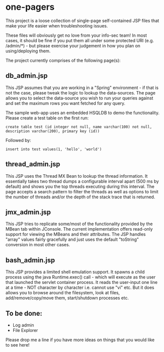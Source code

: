 one-pagers
==========

This project is a loose collection of single-page self-contained JSP files that make your life easier when troubleshooting issues. 

These files will obviously get no love from your info-sec team! In most cases, it should be fine if you put them all under some 
protected URI (e.g. /admin/\*) - but please exercise your judgement in how you plan on using/deploying them.

The project currently comprises of the following page(s):


db_admin.jsp
------------

This JSP assumes that you are working in a "Spring" environment - if that is not the case, please tweak the logic to lookup the 
data-sources. The page allows you to select the data-source you wish to run your queries against and set the maximum rows you 
want fetched for any query. 

The sample web-app uses an embedded HSQLDB to demo the functionality. Please create a test table on the first run:

    create table test (id integer not null, name varchar(100) not null, description varchar(200), primary key (id))

Followed by:

    insert into test values(1, 'hello', 'world')



thread_admin.jsp
----------------

This JSP uses the Thread MX Bean to lookup the thread information. It essentially takes two thread dumps a configurable interval
apart (500 ms by default) and shows you the top threads executing during this interval. The page accepts a search pattern to 
filter the threads as well as options to limit the number of threads and/or the depth of the stack trace that is returned.
 
 

jmx_admin.jsp
-------------

This JSP tries to replicate some/most of the functionality provided by the MBean tab within JConsole. The current implementation
offers read-only support for viewing the MBeans and their attributes. The JSP handles "array" values fairly gracefully and just
uses the default "toString" conversion in most other cases.



bash_admin.jsp
--------------

This JSP provides a limited shell emulation support. It spawns a child process using the java Runtime.exec() call - which will
execute as the user that launched the servlet container process. It reads the user-input one line at a time - NOT character by
character i.e. cannot use "vi" etc. But it does allows you to browse around the filesystem, look at files, add/remove/copy/move
them, start/shutdown processes etc.



To be done:
-----------

* Log admin
* File Explorer

Please drop me a line if you have more ideas on things that you would like to see here!